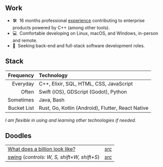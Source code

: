 ## Work

- 🛠️&nbsp; 16 months professional [experience](https://linkedin.com/in/peytonseigo) contributing to enterprise products powered by C++ (among other tools). 
- 💻&nbsp; Comfortable developing on Linux, macOS, and Windows, in-person and remote.
- 💼&nbsp; Seeking back-end and full-stack software development roles.

## Stack

|Frequency|Technology|
|-:|:-|
|Everyday|C++, Elixir, SQL, HTML, CSS, JavaScript|
|Often|Swift (iOS), GDScript (Godot), Python|
|Sometimes|Java, Bash|
|Bucket List|Rust, Go, Kotlin (Android), Flutter, React Native|

_I am flexible in using and learning other technologies if needed._

## Doodles

|||
|-|-|
| [What does a billion look like?](https://pseigo.github.io/what-does-a-billion-look-like/) | _[src](https://github.com/pseigo/what-does-a-billion-look-like)_ |
| [swing](https://peytonseigo.ca/projects/swing/) (_controls: W, S, shift+W, shift+S_) | _[src](https://peytonseigo.ca/projects/swing/src/main.js)_ |

